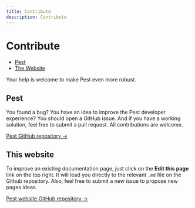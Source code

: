 ```yaml
---
title: Contribute
description: Contribute
---
```


# Contribute

- [Pest](#pest)
- [The Website](#the-website)

Your help is welcome to make Pest even more robust.

<a name="pest"></a>
## Pest

You found a bug? You have an idea to improve the Pest developer experience? You should open a GitHub issue. And if you have a working solution, feel free to submit a pull request. All contributions are welcome.

[Pest GitHub repository →](https://github.com/pestphp/pest)

<a name="the-website"></a>
## This website

To improve an existing documentation page, just click on the **Edit this page** link on the top right. It will lead you directly to the relevant `.md` file on the Github repository. Also, feel free to submit a new issue to propose new pages ideas.

[Pest website GitHub repository →](https://github.com/pestphp/docs)
